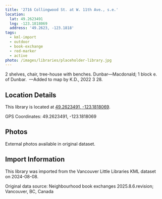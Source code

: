 ```yaml
---
title: '2716 Collingwood St. at W. 11th Ave., s.e.'
location:
  lat: 49.2623491
  lng: -123.1818069
  address: '49.2623, -123.1818'
tags:
  - kml-import
  - outdoor
  - book-exchange
  - red-marker
  - active
photo: /images/libraries/placeholder-library.jpg
---
```

2 shelves, chair, tree-house with benches.
Dunbar—Macdonald; 1 block e. of Dunbar. 
—Added to map by K.D., 2022 3 28. 

## Location Details

This library is located at [49.2623491, -123.1818069](https://www.google.com/maps?q=49.2623491,-123.1818069).

GPS Coordinates: 49.2623491, -123.1818069

## Photos

External photos available in original dataset.

## Import Information

This library was imported from the Vancouver Little Libraries KML dataset on 2024-08-08.

Original data source: Neighbourhood book exchanges 2025.8.6.revision; Vancouver, BC, Canada
